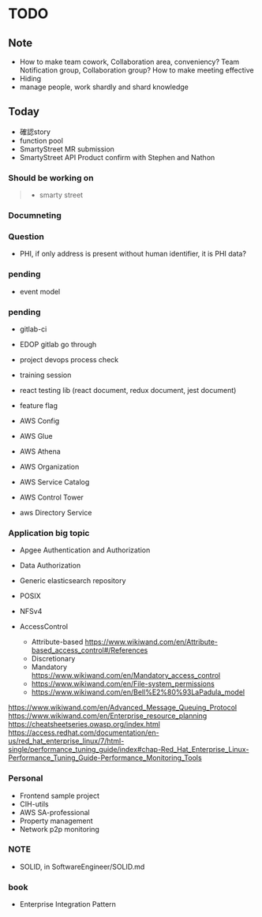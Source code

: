 # TODO

## Note

- How to make team cowork, Collaboration area, conveniency? Team Notification group, Collaboration group? How to make meeting effective
- Hiding
- manage people, work shardly and shard knowledge

## Today

- 確認story
- function pool
- SmartyStreet MR submission
- SmartyStreet API Product confirm with Stephen and Nathon

### Should be working on

> - smarty street

### Documneting

### Question

- PHI, if only address is present without human identifier, it is PHI data?

### pending

- event model

### pending

- gitlab-ci
- EDOP gitlab go through
- project devops process check
- training session
- react testing lib (react document, redux document, jest document)
- feature flag

- AWS Config
- AWS Glue
- AWS Athena
- AWS Organization
- AWS Service Catalog
- AWS Control Tower
- aws Directory Service

### Application big topic

- Apgee Authentication and Authorization
- Data Authorization
- Generic elasticsearch repository
- POSIX
- NFSv4

- AccessControl
  - Attribute-based <https://www.wikiwand.com/en/Attribute-based_access_control#/References>
  - Discretionary
  - Mandatory <https://www.wikiwand.com/en/Mandatory_access_control>
  - <https://www.wikiwand.com/en/File-system_permissions>
  - <https://www.wikiwand.com/en/Bell%E2%80%93LaPadula_model>

<https://www.wikiwand.com/en/Advanced_Message_Queuing_Protocol>
<https://www.wikiwand.com/en/Enterprise_resource_planning>
<https://cheatsheetseries.owasp.org/index.html>
<https://access.redhat.com/documentation/en-us/red_hat_enterprise_linux/7/html-single/performance_tuning_guide/index#chap-Red_Hat_Enterprise_Linux-Performance_Tuning_Guide-Performance_Monitoring_Tools>

### Personal

- Frontend sample project
- CIH-utils
- AWS SA-professional
- Property management
- Network p2p monitoring

### NOTE

- SOLID, in SoftwareEngineer/SOLID.md

### book

- Enterprise Integration Pattern
